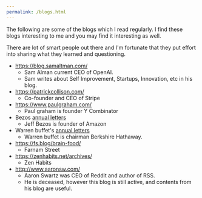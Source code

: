 ```yaml
---
permalink: /blogs.html
---
```


The following are some of the blogs which I read regularly. I find these blogs interesting to me and you may find it interesting as well. 

There are lot of smart people out there and I'm fortunate that they put effort into sharing what they learned and questioning.

* https://blog.samaltman.com/
  * Sam Alman current CEO of OpenAI.
  * Sam writes about Self Improvement, Startups, Innovation, etc in his blog.
* https://patrickcollison.com/
  * Co-founder and CEO of Stripe
* https://www.paulgraham.com/
  * Paul graham is founder Y Combinator
* Bezos [annual letters](https://drive.google.com/file/d/1SpgDsIpC_cAS0O4cBz4Sb_GJcEIBhUtA/view)
  * Jeff Bezos is founder of Amazon   
* Warren buffet's [annual letters]([https://drive.google.com/file/d/1SpgDsIpC_cAS0O4cBz4Sb_GJcEIBhUtA/view](https://www.berkshirehathaway.com/letters/letters.html))
  * Warren buffet is chairman Berkshire Hathaway.
* https://fs.blog/brain-food/
  * Farnam Street
* https://zenhabits.net/archives/
  * Zen Habits
* http://www.aaronsw.com/
  * Aaron Swartz was CEO of Reddit and author of RSS. 
  * He is deceased, however this blog is still active, and contents from his blog are useful.
